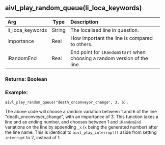 ## aivl_play_random_queue(li_loca_keywords)

|Arg|Type|Description|
|:--|---|:--|
|li_loca_keywords|String|The localised line in question.|
|importance|Real|How important the line is compared to others.|
|iRandomEnd|Real|End point for `iRandomStart` when choosing a random version of the line.|

### Returns: Boolean
### Example:
```gml
aivl_play_random_queue("death_onconveyor_change", 3, 6);
```
The above code will choose a random variation between 1 and 6 of the line "death_onconveyer_change", with an importance of 3.
This function takes a line and an ending number, and chooses between 1 and `iRandomEnd` variations on the line by appending `_x` (`x` being the generated number) after the line name. This is identical to `aivl_play_interrupt()` aside from setting `interrupt` to 2, instead of 1.
